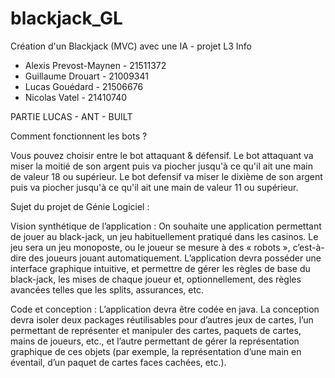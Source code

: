 # blackjack_GL
Création d'un Blackjack (MVC) avec une IA - projet L3 Info

- Alexis Prevost-Maynen - 21511372
- Guillaume Drouart - 21009341
- Lucas Gouédard - 21506676
- Nicolas Vatel - 21410740

PARTIE LUCAS - ANT - BUILT 

Comment fonctionnent les bots ?

Vous pouvez choisir entre le bot attaquant & défensif.
Le bot attaquant va miser la moitié de son argent puis va piocher jusqu'à ce qu'il ait une main de valeur 18 ou supérieur.
Le bot defensif va miser le dixième de son argent puis va piocher jusqu'à ce qu'il ait une main de valeur 11 ou supérieur.


Sujet du projet de Génie Logiciel :

Vision synthétique de l’application : On souhaite une application permettant de jouer
au black-jack, un jeu habituellement pratiqué dans les casinos. Le jeu sera un jeu monoposte,
ou le joueur se mesure à des « robots », c’est-à-dire des joueurs jouant automatiquement.
L’application devra posséder une interface graphique intuitive, et permettre de gérer les règles
de base du black-jack, les mises de chaque joueur et, optionnellement, des règles avancées telles
que les splits, assurances, etc.

Code et conception : L’application devra être codée en java. La conception devra isoler
deux packages réutilisables pour d’autres jeux de cartes, l’un permettant de représenter et
manipuler des cartes, paquets de cartes, mains de joueurs, etc., et l’autre permettant de
gérer la représentation graphique de ces objets (par exemple, la représentation d’une main en
éventail, d’un paquet de cartes faces cachées, etc.).

